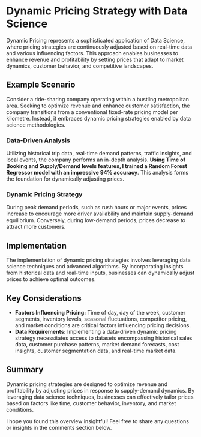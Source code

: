 # Dynamic Pricing Strategy with Data Science

Dynamic Pricing represents a sophisticated application of Data Science, where pricing strategies are continuously adjusted based on real-time data and various influencing factors. This approach enables businesses to enhance revenue and profitability by setting prices that adapt to market dynamics, customer behavior, and competitive landscapes.

## Example Scenario

Consider a ride-sharing company operating within a bustling metropolitan area. Seeking to optimize revenue and enhance customer satisfaction, the company transitions from a conventional fixed-rate pricing model per kilometre. Instead, it embraces dynamic pricing strategies enabled by data science methodologies.

### Data-Driven Analysis

Utilizing historical trip data, real-time demand patterns, traffic insights, and local events, the company performs an in-depth analysis. **Using Time of Booking and Supply/Demand levels features, I trained a Random Forest Regressor model with an impressive 94% accuracy**. This analysis forms the foundation for dynamically adjusting prices.

### Dynamic Pricing Strategy

During peak demand periods, such as rush hours or major events, prices increase to encourage more driver availability and maintain supply-demand equilibrium. Conversely, during low-demand periods, prices decrease to attract more customers.

## Implementation

The implementation of dynamic pricing strategies involves leveraging data science techniques and advanced algorithms. By incorporating insights from historical data and real-time inputs, businesses can dynamically adjust prices to achieve optimal outcomes.

## Key Considerations

- **Factors Influencing Pricing:** Time of day, day of the week, customer segments, inventory levels, seasonal fluctuations, competitor pricing, and market conditions are critical factors influencing pricing decisions.
- **Data Requirements:** Implementing a data-driven dynamic pricing strategy necessitates access to datasets encompassing historical sales data, customer purchase patterns, market demand forecasts, cost insights, customer segmentation data, and real-time market data.

## Summary

Dynamic pricing strategies are designed to optimize revenue and profitability by adjusting prices in response to supply-demand dynamics. By leveraging data science techniques, businesses can effectively tailor prices based on factors like time, customer behavior, inventory, and market conditions.

I hope you found this overview insightful! Feel free to share any questions or insights in the comments section below.
